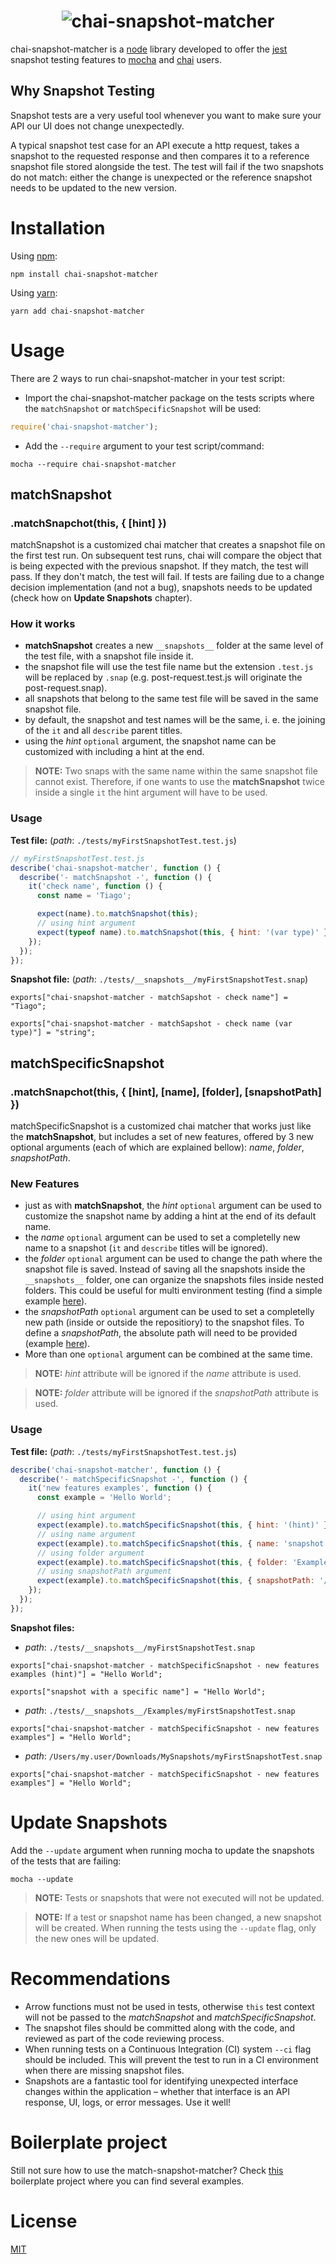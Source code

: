 <h1 align="center">
  <img src="https://github.com/tlameiras/chai-snapshot-matcher/blob/master/logo/logo.png?raw=true" alt="chai-snapshot-matcher"/>
</h1>

chai-snapshot-matcher is a [node](https://nodejs.org/en/) library developed to offer the [jest](https://jestjs.io/) snapshot testing features to [mocha](https://mochajs.org/) and [chai](https://www.chaijs.com/) users.

## Why Snapshot Testing

Snapshot tests are a very useful tool whenever you want to make sure your API our UI does not change unexpectedly.

A typical snapshot test case for an API execute a http request, takes a snapshot to the requested response and then compares it to a reference snapshot file stored alongside the test. The test will fail if the two snapshots do not match: either the change is unexpected or the reference snapshot needs to be updated to the new version.

# Installation

Using [npm](https://www.npmjs.com/):

```
npm install chai-snapshot-matcher
```

Using [yarn](https://yarnpkg.com/):

```
yarn add chai-snapshot-matcher
```

# Usage

There are 2 ways to run chai-snapshot-matcher in your test script:

- Import the chai-snapshot-matcher package on the tests scripts where the `matchSnapshot` or `matchSpecificSnapshot` will be used:

```js
require('chai-snapshot-matcher');
```

- Add the `--require` argument to your test script/command:

```
mocha --require chai-snapshot-matcher
```

## matchSnapshot

### .matchSnapchot(this, { [hint] })

matchSnapshot is a customized chai matcher that creates a snapshot file on the first test run. On subsequent test runs, chai will compare the object that is being expected with the previous snapshot. If they match, the test will pass. If they don't match, the test will fail. If tests are failing due to a change decision implementation (and not a bug), snapshots needs to be updated (check how on **Update Snapshots** chapter).

### How it works

- **matchSnapshot** creates a new `__snapshots__` folder at the same level of the test file, with a snapshot file inside it.
- the snapshot file will use the test file name but the extension `.test.js` will be replaced by `.snap` (e.g. post-request.test.js will originate the post-request.snap).
- all snapshots that belong to the same test file will be saved in the same snapshot file.
- by default, the snapshot and test names will be the same, i. e. the joining of the `it` and all `describe` parent titles.
- using the _hint_ `optional` argument, the snapshot name can be customized with including a hint at the end.

> **NOTE:** Two snaps with the same name within the same snapshot file cannot exist. Therefore, if one wants to use the **matchSnapshot** twice inside a single `it` the hint argument will have to be used.

### Usage

**Test file:** (_path_: `./tests/myFirstSnapshotTest.test.js`)

```js
// myFirstSnapshotTest.test.js
describe('chai-snapshot-matcher', function () {
  describe('- matchSnapshot -', function () {
    it('check name', function () {
      const name = 'Tiago';

      expect(name).to.matchSnapshot(this);
      // using hint argument
      expect(typeof name).to.matchSnapshot(this, { hint: '(var type)' });
    });
  });
});
```

**Snapshot file:** (_path_: `./tests/__snapshots__/myFirstSnapshotTest.snap`)

```
exports["chai-snapshot-matcher - matchSapshot - check name"] = "Tiago";

exports["chai-snapshot-matcher - matchSapshot - check name (var type)"] = "string";
```

## matchSpecificSnapshot

### .matchSnapchot(this, { [hint], [name], [folder], [snapshotPath] })

matchSpecificSnapshot is a customized chai matcher that works just like the **matchSnapshot**, but includes a set of new features, offered by 3 new optional arguments (each of which are explained bellow): _name_, _folder_, _snapshotPath_.

### New Features

- just as with **matchSnapshot**, the _hint_ `optional` argument can be used to customize the snapshot name by adding a hint at the end of its default name.
- the _name_ `optional` argument can be used to set a completelly new name to a snapshot (`it` and `describe` titles will be ignored).
- the _folder_ `optional` argument can be used to change the path where the snapshot file is saved. Instead of saving all the snapshots inside the `__snapshots__` folder, one can organize the snapshots files inside nested folders. This could be useful for multi environment testing (find a simple example [here](https://github.com/tlameiras/chai-snapshot-matcher-boilerplate/blob/fe0a30bed09849f82396348ac226e9f5c259e222/spec/matchSpecificSnapshot.test.js#L34)).
- the _snapshotPath_ `optional` argument can be used to set a completelly new path (inside or outside the repositiory) to the snapshot files. To define a _snapshotPath_, the absolute path will need to be provided (example [here](https://github.com/tlameiras/chai-snapshot-matcher-boilerplate/blob/fe0a30bed09849f82396348ac226e9f5c259e222/spec/matchSpecificSnapshot.test.js#L52)).
- More than one `optional` argument can be combined at the same time.

> **NOTE:** _hint_ attribute will be ignored if the _name_ attribute is used.

> **NOTE:** _folder_ attribute will be ignored if the _snapshotPath_ attribute is used.

### Usage

**Test file:** (_path_: `./tests/myFirstSnapshotTest.test.js`)

```js
describe('chai-snapshot-matcher', function () {
  describe('- matchSpecificSnapshot -', function () {
    it('new features examples', function () {
      const example = 'Hello World';

      // using hint argument
      expect(example).to.matchSpecificSnapshot(this, { hint: '(hint)' });
      // using name argument
      expect(example).to.matchSpecificSnapshot(this, { name: 'snapshot with a specific name' });
      // using folder argument
      expect(example).to.matchSpecificSnapshot(this, { folder: 'Examples' });
      // using snapshotPath argument
      expect(example).to.matchSpecificSnapshot(this, { snapshotPath: '/Users/my.user/Downloads/MySnapshots/' });
    });
  });
});
```

**Snapshot files:**

- _path_: `./tests/__snapshots__/myFirstSnapshotTest.snap`

```
exports["chai-snapshot-matcher - matchSpecificSnapshot - new features examples (hint)"] = "Hello World";

exports["snapshot with a specific name"] = "Hello World";
```

- _path_: `./tests/__snapshots__/Examples/myFirstSnapshotTest.snap`

```
exports["chai-snapshot-matcher - matchSpecificSnapshot - new features examples"] = "Hello World";
```

- _path_: `/Users/my.user/Downloads/MySnapshots/myFirstSnapshotTest.snap`

```
exports["chai-snapshot-matcher - matchSpecificSnapshot - new features examples"] = "Hello World";
```

# Update Snapshots

Add the `--update` argument when running mocha to update the snapshots of the tests that are failing:

```
mocha --update
```

> **NOTE:** Tests or snapshots that were not executed will not be updated.

> **NOTE:** If a test or snapshot name has been changed, a new snapshot will be created. When running the tests using the `--update` flag, only the new ones will be updated.

# Recommendations

- Arrow functions must not be used in tests, otherwise `this` test context will not be passed to the _matchSnapshot_ and _matchSpecificSnapshot_.
- The snapshot files should be committed along with the code, and reviewed as part of the code reviewing process.
- When running tests on a Continuous Integration (CI) system `--ci` flag should be included. This will prevent the test to run in a CI environment when there are missing snapshot files.
- Snapshots are a fantastic tool for identifying unexpected interface changes within the application – whether that interface is an API response, UI, logs, or error messages. Use it well!

# Boilerplate project

Still not sure how to use the match-snapshot-matcher? Check [this](https://github.com/tlameiras/chai-snapshot-matcher-boilerplate) boilerplate project where you can find several examples.

# License

[MIT](https://github.com/tlameiras/chai-snapshot-matcher/blob/master/LICENSE)
